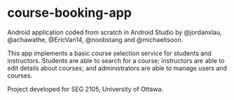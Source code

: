 # course-booking-app
Android application coded from scratch in Android Studio by @jordanxlau, @achawathe, @EricVan14, @noobstang and @michaeltsoon.

This app implements a basic course selection service for students and instructors. Students are able to search for a course; instructors are able to edit details about courses; and administrators are able to manage users and courses.

Project developed for SEG 2105, University of Ottawa.
